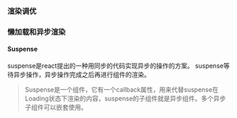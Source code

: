 ### 渲染调优

### 懒加载和异步渲染
#### Suspense
suspense是react提出的一种用同步的代码实现异步的操作的方案。
suspense等待异步操作，异步操作完成之后再进行组件的渲染。

> Suspense是一个组件，它有一个callback属性，用来代替suspense在Loading状态下渲染的内容，suspense的子组件就是异步组件。多个异步子组件可以嵌套使用。
